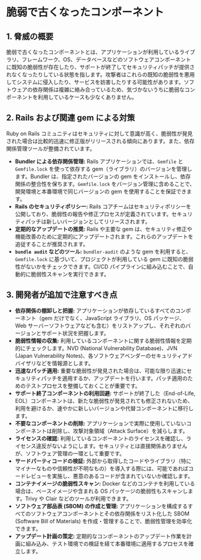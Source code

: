 # 脆弱で古くなったコンポーネント

## 1. 脅威の概要

脆弱で古くなったコンポーネントとは、アプリケーションが利用しているライブラリ、フレームワーク、OS、データベースなどのソフトウェアコンポーネントに既知の脆弱性が存在したり、サポートが終了してセキュリティパッチが提供されなくなったりしている状態を指します。攻撃者はこれらの既知の脆弱性を悪用してシステムに侵入したり、サービスを妨害したりする可能性があります。ソフトウェアの依存関係は複雑に絡み合っているため、気づかないうちに脆弱なコンポーネントを利用しているケースも少なくありません。

## 2. Rails および関連 gem による対策

Ruby on Rails コミュニティはセキュリティに対して意識が高く、脆弱性が発見された場合は比較的迅速に修正版がリリースされる傾向にあります。また、依存関係管理ツールが整備されています。

- **Bundler による依存関係管理:** Rails アプリケーションでは、`Gemfile` と `Gemfile.lock` を使って依存する gem（ライブラリ）のバージョンを管理します。Bundler は、指定されたバージョンの gem をインストールし、依存関係の整合性を保ちます。`Gemfile.lock` をバージョン管理に含めることで、開発環境と本番環境で同じバージョンの gem を使用することを保証できます。
- **Rails のセキュリティポリシー:** Rails コアチームはセキュリティポリシーを公開しており、脆弱性の報告や修正プロセスが定義されています。セキュリティパッチは新しいバージョンとしてリリースされます。
- **定期的なアップデートの推奨:** Rails や主要な gem は、セキュリティ修正や機能改善のために定期的にアップデートされます。これらのアップデートを追従することが推奨されます。
- **`bundle audit` などのツール:** `bundler-audit` のような gem を利用すると、`Gemfile.lock` に基づいて、プロジェクトが利用している gem に既知の脆弱性がないかをチェックできます。CI/CD パイプラインに組み込むことで、自動的に脆弱性スキャンを実行できます。

## 3. 開発者が追加で注意すべき点

- **依存関係の棚卸しと把握:** アプリケーションが依存しているすべてのコンポーネント（gem だけでなく、JavaScript ライブラリ、OS パッケージ、Web サーバーソフトウェアなども含む）をリストアップし、それぞれのバージョンとサポート状況を把握します。
- **脆弱性情報の収集:** 利用しているコンポーネントに関する脆弱性情報を定期的にチェックします。NVD (National Vulnerability Database)、JVN (Japan Vulnerability Notes)、各ソフトウェアベンダーのセキュリティアドバイザリなどを情報源とします。
- **迅速なパッチ適用:** 重要な脆弱性が発見された場合は、可能な限り迅速にセキュリティパッチを適用するか、アップデートを行います。パッチ適用のためのテストプロセスを整備しておくことが重要です。
- **サポート終了コンポーネントの利用回避:** サポートが終了した（End-of-Life, EOL）コンポーネントは、新たな脆弱性が発見されても修正されないため、利用を避けるか、速やかに新しいバージョンや代替コンポーネントに移行します。
- **不要なコンポーネントの削除:** アプリケーションで実際に使用していないコンポーネントは削除し、攻撃対象領域（Attack Surface）を減らします。
- **ライセンスの確認:** 利用しているコンポーネントのライセンスを確認し、ライセンス違反がないようにします。セキュリティとは直接関係ありませんが、ソフトウェア管理の一環として重要です。
- **サードパーティコードの検証:** 外部から取得したコードやライブラリ（特にマイナーなものや信頼性が不明なもの）を導入する際には、可能であればコードレビューを実施し、悪意のあるコードが含まれていないか確認します。
- **コンテナイメージの脆弱性スキャン:** Docker などのコンテナを利用している場合は、ベースイメージや含まれる OS パッケージの脆弱性もスキャンします。Trivy や Clair などのツールが利用できます。
- **ソフトウェア部品表 (SBOM) の作成と管理:** アプリケーションを構成するすべてのソフトウェアコンポーネントとその依存関係をリスト化した SBOM (Software Bill of Materials) を作成・管理することで、脆弱性管理を効率化できます。
- **アップデート計画の策定:** 定期的なコンポーネントのアップデート作業を計画に組み込み、テスト環境での検証を経て本番環境に適用するプロセスを確立します。
